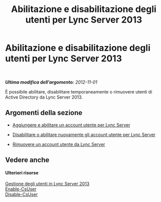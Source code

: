 ﻿---
title: Abilitazione e disabilitazione degli utenti per Lync Server 2013
TOCTitle: Abilitazione e disabilitazione degli utenti per Lync Server 2013
ms:assetid: 796ac454-58a9-41ac-80c2-3723a127d214
ms:mtpsurl: https://technet.microsoft.com/it-it/library/JJ688099(v=OCS.15)
ms:contentKeyID: 49887616
ms.date: 08/24/2015
mtps_version: v=OCS.15
ms.translationtype: HT
---

# Abilitazione e disabilitazione degli utenti per Lync Server 2013

 

_**Ultima modifica dell'argomento:** 2012-11-01_

È possibile abilitare, disabilitare temporaneamente o rimuovere utenti di Active Directory da Lync Server 2013.

## Argomenti della sezione

  - [Aggiungere e abilitare un account utente per Lync Server](lync-server-2013-add-and-enable-user-account-for-lync-server.md)

  - [Disabilitare o abilitare nuovamente gli account utente per Lync Server](lync-server-2013-disable-or-re-enable-user-account-for-lync-server.md)

  - [Rimuovere un account utente da Lync Server](lync-server-2013-remove-a-user-account-from-lync-server.md)

## Vedere anche

#### Ulteriori risorse

[Gestione degli utenti in Lync Server 2013](lync-server-2013-managing-users-in-lync-server.md)  
[Enable-CsUser](https://docs.microsoft.com/en-us/powershell/module/skype/Enable-CsUser)  
[Disable-CsUser](https://docs.microsoft.com/en-us/powershell/module/skype/Disable-CsUser)

